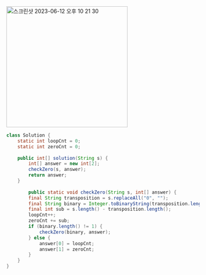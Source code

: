<img width="316" alt="스크린샷 2023-06-12 오후 10 21 30" src="https://github.com/koreaIT-study/programmers/assets/82895809/b0696534-dc1e-48eb-9d14-0e83386e3cc2">


```java
class Solution {
    static int loopCnt = 0;
    static int zeroCnt = 0;
    
    public int[] solution(String s) {
        int[] answer = new int[2];
        checkZero(s, answer);
        return answer;
    }
    
        public static void checkZero(String s, int[] answer) {
        final String transposition = s.replaceAll("0", "");
        final String binary = Integer.toBinaryString(transposition.length());
        final int sub = s.length() - transposition.length();
        loopCnt++;
        zeroCnt += sub;
        if (binary.length() != 1) {
            checkZero(binary, answer);
        } else {
            answer[0] = loopCnt;
            answer[1] = zeroCnt;
        }
    }
}
```
